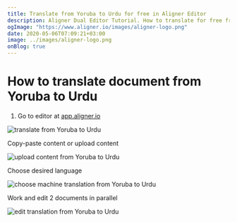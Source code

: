 ```yaml
---
title: Translate from Yoruba to Urdu for free in Aligner Editor
description: Aligner Dual Editor Tutorial. How to translate for free from Yoruba to Urdu. Aligner is multilingual document management platform. 
ogImage: "https://www.aligner.io/images/aligner-logo.png"
date: 2020-05-06T07:09:21+03:00
image: ../images/aligner-logo.png
onBlog: true
---
```


# How to translate document from Yoruba to Urdu

1. Go to editor at [app.aligner.io](https://app.aligner.io "Aligner App web page")

![translate from Yoruba to Urdu](../aligner-blank-editor.png "translate from Yoruba to Urdu")

Copy-paste content or upload content

![upload content from Yoruba to Urdu](../aligner-uploaded-document.png "upload content from Yoruba to Urdu")

Choose desired language

![choose machine translation from Yoruba to Urdu](../aligner-language-dropdown.png "choose machine translation from Yoruba to Urdu")

Work and edit 2 documents in parallel

![edit translation from Yoruba to Urdu](../aligner-double-sitded-editor.png "edit translation from Yoruba to Urdu")

